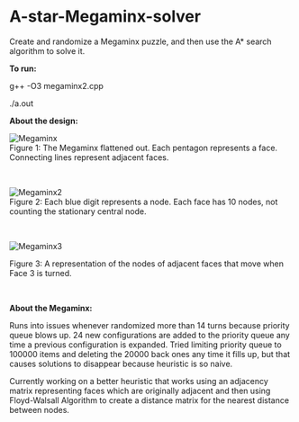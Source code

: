# A-star-Megaminx-solver
Create and randomize a Megaminx puzzle, and then use the A* search algorithm to solve it.


**To run:**

g++ -O3 megaminx2.cpp

./a.out <br/>

**About the design:**

![Megaminx](https://i.ibb.co/hX72ZNC/megaminx2.jpg) <br/>
Figure 1: The Megaminx flattened out. Each pentagon represents a face. Connecting lines represent adjacent faces. 

<br/>

![Megaminx2](https://i.ibb.co/NFyBSfz/megaminx3.jpg)<br/>
Figure 2: Each blue digit represents a node. Each face has 10 nodes, not counting the stationary central node. 

<br/>

![Megaminx3](https://i.ibb.co/rydjL5L/megaminx4.jpg)<br/>

Figure 3: A representation of the nodes of adjacent faces that move when Face 3 is turned. 

<br/>

**About the Megaminx:**

Runs into issues whenever randomized more than 14 turns because priority queue blows up. 24 new configurations are added to the priority queue any time a previous configuration is expanded. Tried limiting priority queue to 100000 items and deleting the 20000 back ones any time it fills up, but that causes solutions to disappear because heuristic is so naive.

Currently working on a better heuristic that works using an adjacency matrix representing faces which are originally adjacent and then using Floyd-Walsall Algorithm to create a distance matrix for the nearest distance between nodes.
